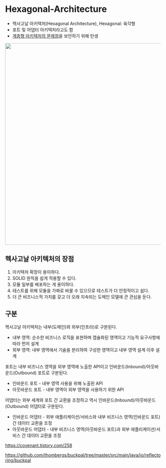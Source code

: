 # Hexagonal-Architecture
- 헥사고날 아키텍처(Hexagonal Architecture), Hexagonal: 육각형
- 포트 및 어댑터 아키텍처라고도 함
- [계층형 아키텍처의 문제점](https://github.com/orange601/Layered-Architecture)을 보안하기 위해 탄생

<img src = "https://user-images.githubusercontent.com/24876345/219286682-25b347b4-b45c-44e5-a70f-d7de3ca7e5b3.png" width="650px">



## 헥사고날 아키텍처의 장점 ##
1. 아키텍처 확장이 용이하다.
2. SOLID 원칙을 쉽게 적용할 수 있다.
3. 모듈 일부를 배포하는 게 용이하다.
4. 테스트를 위해 모듈을 가짜로 바꿀 수 있으므로 테스트가 더 안정적이고 쉽다.
5. 더 큰 비즈니스적 가치를 갖고 더 오래 지속되는 도메인 모델에 큰 관심을 둔다.

## 구분 ##
헥사고날 아키텍처는 내부(도메인)와 외부(인프라)로 구분된다.
- 내부 영역: 순수한 비즈니스 로직을 표현하며 캡슐화된 영역이고 기능적 요구사항에 따라 먼저 설계
- 외부 영역: 내부 영역에서 기술을 분리하여 구성한 영역이고 내부 영역 설계 이후 설계

포트는 내부 비즈니스 영역을 외부 영역에 노출한 API이고 인바운드(Inbound)/아웃바운드(Outbound) 포트로 구분된다.
- 인바운드 포트 - 내부 영역 사용을 위해 노출된 API
- 아웃바운드 포트 - 내부 영역이 외부 영역을 사용하기 위한 API

어댑터는 외부 세계와 포트 간 교환을 조정하고 역시 인바운드(Inbound)/아웃바운드(Outbound) 어댑터로 구분된다.
- 인바운드 어댑터 - 외부 애플리케이션/서비스와 내부 비즈니스 영역(인바운드 포트) 간 데이터 교환을 조정
- 아웃바운드 어댑터 - 내부 비즈니스 영역(아웃바운드 포트)과 외부 애플리케이션/서비스 간 데이터 교환을 조정


https://covenant.tistory.com/258

https://github.com/thombergs/buckpal/tree/master/src/main/java/io/reflectoring/buckpal
